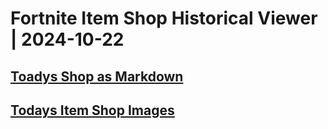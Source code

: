# Fortnite Item Shop Historical Viewer | 2024-10-22
## [Toadys Shop as Markdown](https://github.com/RogueMew/Fortnite-Item-Shop-Historical/blob/main/Markdown/2024-10-22-ItemShop.md)
## [Todays Item Shop Images](https://github.com/RogueMew/Fortnite-Item-Shop-Historical/tree/main/images/2024-10-22)